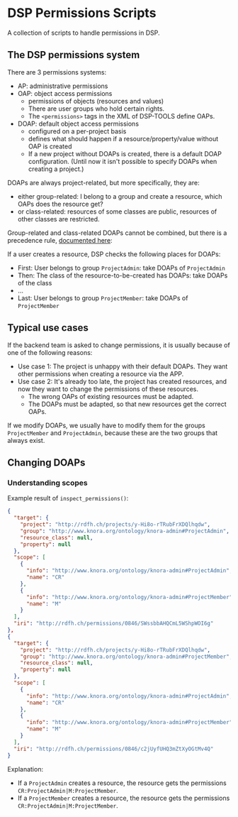 # DSP Permissions Scripts

A collection of scripts to handle permissions in DSP.

## The DSP permissions system

There are 3 permissions systems:

- AP: administrative permissions
- OAP: object access permissions
    - permissions of objects (resources and values)
    - There are user groups who hold certain rights.
    - The `<permissions>` tags in the XML of DSP-TOOLS define OAPs.
- DOAP: default object access permissions
    - configured on a per-project basis
    - defines what should happen if a resource/property/value without OAP is created
    - If a new project without DOAPs is created, there is a default DOAP configuration. (Until now it isn't possible to specify DOAPs when creating a project.)

DOAPs are always project-related, but more specifically, they are:

- either group-related: I belong to a group and create a resource, which OAPs does the resource get?
- or class-related: resources of some classes are public, resources of other classes are restricted.

Group-related and class-related DOAPs cannot be combined, but there is a precedence rule,
[documented here](https://docs.dasch.swiss/2023.03.01/DSP-API/05-internals/design/api-admin/administration/#permission-precedence-rules):

If a user creates a resource, DSP checks the following places for DOAPs:

- First: User belongs to group `ProjectAdmin`: take DOAPs of `ProjectAdmin`
- Then: The class of the resource-to-be-created has DOAPs: take DOAPs of the class
- ...
- Last: User belongs to group `ProjectMember`: take DOAPs of `ProjectMember`

## Typical use cases

If the backend team is asked to change permissions, it is usually because of one of the following reasons:

- Use case 1: The project is unhappy with their default DOAPs. They want other permissions when creating a resource via the APP.
- Use case 2: It's already too late, the project has created resources, and now they want to change the permissions of these resources.
    - The wrong OAPs of existing resources must be adapted.
    - The DOAPs must be adapted, so that new resources get the correct OAPs.

If we modify DOAPs, we usually have to modify them for the groups `ProjectMember` and `ProjectAdmin`, because these are the two groups that always exist.

## Changing DOAPs

### Understanding scopes

Example result of `inspect_permissions()`:

```json
{
  "target": {
    "project": "http://rdfh.ch/projects/y-Hi8o-rTRubFrXDQlhqdw",
    "group": "http://www.knora.org/ontology/knora-admin#ProjectAdmin",
    "resource_class": null,
    "property": null
  },
  "scope": [
    {
      "info": "http://www.knora.org/ontology/knora-admin#ProjectAdmin",
      "name": "CR"
    },
    {
      "info": "http://www.knora.org/ontology/knora-admin#ProjectMember",
      "name": "M"
    }
  ],
  "iri": "http://rdfh.ch/permissions/0846/SWssbbAHQCmL5WShpWOI6g"
},
{
  "target": {
    "project": "http://rdfh.ch/projects/y-Hi8o-rTRubFrXDQlhqdw",
    "group": "http://www.knora.org/ontology/knora-admin#ProjectMember",
    "resource_class": null,
    "property": null
  },
  "scope": [
    {
      "info": "http://www.knora.org/ontology/knora-admin#ProjectAdmin",
      "name": "CR"
    },
    {
      "info": "http://www.knora.org/ontology/knora-admin#ProjectMember",
      "name": "M"
    }
  ],
  "iri": "http://rdfh.ch/permissions/0846/c2jUyfUHQ3mZtXyOGtMv4Q"
}
```

Explanation:

- If a `ProjectAdmin` creates a resource, the resource gets the permissions `CR:ProjectAdmin|M:ProjectMember`.
- If a `ProjectMember` creates a resource, the resource gets the permissions `CR:ProjectAdmin|M:ProjectMember`.
